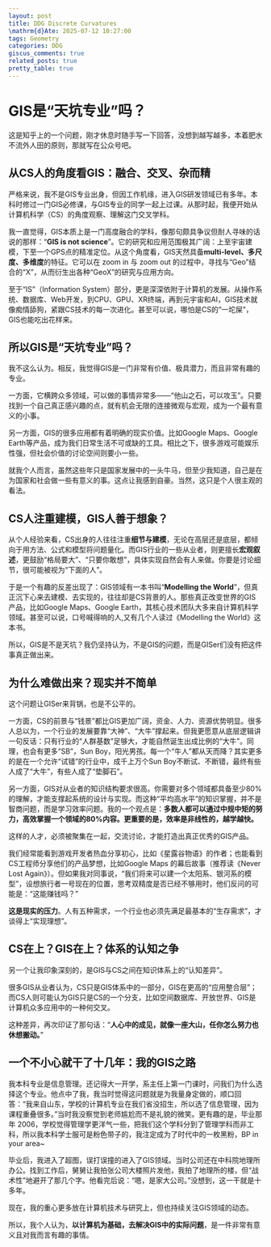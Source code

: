 ```yaml
---
layout: post
title: DDG Discrete Curvatures
\mathrm{d}Ate: 2025-07-12 10:27:00
tags: Geometry
categories: DDG
giscus_comments: true
related_posts: true
pretty_table: true
---
```


# GIS是“天坑专业”吗？

这是知乎上的一个问题，刚才休息时随手写一下回答，没想到越写越多，本着肥水不流外人田的原则，那就写在公众号吧。

## 从CS人的角度看GIS：融合、交叉、杂而精

严格来说，我不是GIS专业出身，但因工作机缘，进入GIS研发领域已有多年。本科时修过一门GIS必修课，与GIS专业的同学一起上过课。从那时起，我便开始从计算机科学（CS）的角度观察、理解这门交叉学科。

我一直觉得，GIS本质上是一门高度融合的学科，像那句颇具争议但耐人寻味的话说的那样：“**GIS is not science**”。它的研究和应用范围极其广阔：上至宇宙建模，下至一个GPS点的精准定位。从这个角度看，GIS天然具备**multi-level、多尺度、多维度**的特征。它可以在 zoom in 与 zoom out 的过程中，寻找与“Geo”结合的“X”，从而衍生出各种“GeoX”的研究与应用方向。

至于“IS”（Information System）部分，更是深深依附于计算机的发展。从操作系统、数据库、Web开发，到CPU、GPU、XR终端，再到元宇宙和AI，GIS技术就像痴情舔狗，紧跟CS技术的每一次进化。甚至可以说，哪怕是CS的“一坨屎”，GIS也能吃出花样来。

## 所以GIS是“天坑专业”吗？

我不这么认为。相反，我觉得GIS是一门非常有价值、极具潜力，而且非常有趣的专业。

一方面，它横跨众多领域，可以做的事情非常多——“他山之石，可以攻玉”。只要找到一个自己真正感兴趣的点，就有机会无限的连接微观与宏观，成为一个最有意义的小事。

另一方面，GIS的很多应用都有着明确的现实价值。比如Google Maps、Google Earth等产品，成为我们日常生活不可或缺的工具。相比之下，很多游戏可能娱乐性强，但社会价值的讨论空间则要小一些。

就我个人而言，虽然这些年只是国家发展中的一头牛马，但至少我知道，自己是在为国家和社会做一些有意义的事。这点让我感到自豪。当然，这只是个人很主观的看法。

## CS人注重建模，GIS人善于想象？

从个人经验来看，CS出身的人往往注重**细节与建模**，无论在高层还是底层，都倾向于用方法、公式和模型将问题量化。而GIS行业的一些从业者，则更擅长**宏观叙述**，更鼓励“格局要大”、“只要你敢想”，具体实现自然会有人来做。你要是讨论细节，很可能被视为“下面的人”。

于是一个有趣的反差出现了：GIS领域有一本书叫“**Modelling the World**”，但真正沉下心来去建模、去实现的，往往却是CS背景的人。那些真正改变世界的GIS产品，比如Google Maps、Google Earth，其核心技术团队大多来自计算机科学领域。甚至可以说，口号喊得响的人,又有几个人读过《Modelling the World》这本书。

所以，GIS是不是天坑？我仍坚持认为，不是GIS的问题，而是GISer们没有把这件事真正做出来。

## 为什么难做出来？现实并不简单

这个问题让GISer来背锅，也是不公平的。

一方面，CS的前景与“钱景”都比GIS更加广阔，资金、人力、资源优势明显。很多人总以为，一个行业的发展要靠“大神”、“大牛”撑起来。但我更愿意从底层逻辑讲一句反话：只有行业的“人群基数”足够大，才能自然诞生出成比例的“大牛”。同理，也会有更多“SB”，Sun Boy，阳光男孩。每一个“牛人”都从天而降？其实更多的是在一个允许“试错”的行业中，成千上万个Sun Boy不断试、不断错，最终有些人成了“大牛”，有些人成了“垫脚石”。

另一方面，GIS对从业者的知识结构要求很高。你需要对多个领域都具备至少80%的理解，才能支撑起系统的设计与实现。而这种“平均高水平”的知识掌握，并不是智商问题，而是学习效率问题。我的一个观点是：**多数人都可以通过中规中矩的努力，高效掌握一个领域的80%内容。更重要的是，效率是非线性的，越学越快。**

这样的人才，必须被聚集在一起，交流讨论，才能打造出真正优秀的GIS产品。

我们经常能看到游戏开发者热血分享初心，比如《星露谷物语》的作者；也能看到CS工程师分享他们的产品梦想，比如Google Maps 的幕后故事（推荐读《Never Lost Again》）。但如果我对同事说，“我们将来可以建一个太阳系、银河系的模型”，设想旅行者一号现在的位置，思考双精度是否已经不够用时，他们反问的可能是：“这能赚钱吗？”

**这是现实的压力**。人有五种需求，一个行业也必须先满足最基本的“生存需求”，才谈得上“实现理想”。

## CS在上？GIS在上？体系的认知之争

另一个让我印象深刻的，是GIS与CS之间在知识体系上的“认知差异”。

很多GIS从业者认为，CS只是GIS体系中的一部分，GIS在更高的“应用整合层”；而CS人则可能认为GIS只是CS的一个分支，比如空间数据库、开放世界、GIS是计算机众多应用中的一种何交叉。

这种差异，再次印证了那句话：“**人心中的成见，就像一座大山，任你怎么努力也休想搬动。**”

## 一个不小心就干了十几年：我的GIS之路

我本科专业是信息管理。还记得大一开学，系主任上第一门课时，问我们为什么选择这个专业。他点中了我，我当时觉得这问题就是为我量身定做的，顺口回答：“我来自山东，学校的计算机专业在我们省没招生，所以选了信息管理，因为课程重叠很多。”当时我没察觉到老师尴尬而不是礼貌的微笑。更有趣的是，毕业那年 2006，学校觉得管理学更洋气一些，把我们这个学科分到了管理学科而非工科，所以我本科学士服可是粉色带子的，我注定成为了时代中的一枚黑粉，BP in your area~

毕业后，我进入了超图，误打误撞的进入了GIS领域。当时公司还在中科院地理所办公。找到工作后，舅舅让我拍张公司大楼照片发他，我拍了地理所的楼，但“战术性”地避开了那几个字。他看完后说：“嗯，是家大公司。”没想到，这一干就是十多年。

现在，我的重心更多放在计算机技术与研究上，但也持续关注GIS领域的动态。

所以，我个人认为，**以计算机为基础，去解决GIS中的实际问题**，是一件非常有意义且对我而言有趣的事情。